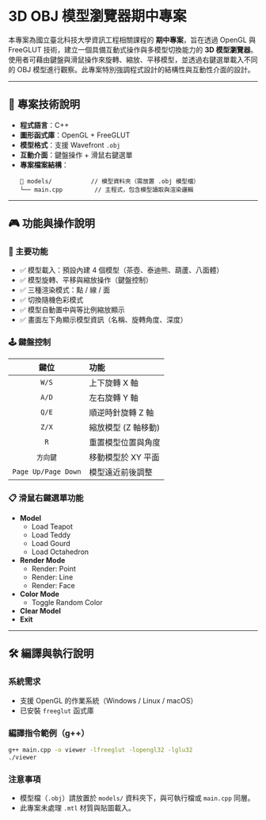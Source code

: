 # 3D OBJ 模型瀏覽器期中專案

本專案為國立臺北科技大學資訊工程相關課程的 **期中專案**，旨在透過 OpenGL 與 FreeGLUT 技術，建立一個具備互動式操作與多模型切換能力的 **3D 模型瀏覽器**。使用者可藉由鍵盤與滑鼠操作來旋轉、縮放、平移模型，並透過右鍵選單載入不同的 OBJ 模型進行觀察。此專案特別強調程式設計的結構性與互動性介面的設計。

---

## 🔧 專案技術說明

- **程式語言**：C++
- **圖形函式庫**：OpenGL + FreeGLUT
- **模型格式**：支援 Wavefront `.obj`
- **互動介面**：鍵盤操作 + 滑鼠右鍵選單
- **專案檔案結構**：
  ```
  📁 models/           // 模型資料夾（需放置 .obj 模型檔）
  └── main.cpp         // 主程式，包含模型讀取與渲染邏輯
  ```

---

## 🎮 功能與操作說明

### 🧩 主要功能

- ✅ 模型載入：預設內建 4 個模型（茶壺、泰迪熊、葫蘆、八面體）
- ✅ 模型旋轉、平移與縮放操作（鍵盤控制）
- ✅ 三種渲染模式：點 / 線 / 面
- ✅ 切換隨機色彩模式
- ✅ 模型自動置中與等比例縮放顯示
- ✅ 畫面左下角顯示模型資訊（名稱、旋轉角度、深度）

### 🕹 鍵盤控制

| 鍵位 | 功能 |
|:----:|:-----|
| `W/S` | 上下旋轉 X 軸 |
| `A/D` | 左右旋轉 Y 軸 |
| `Q/E` | 順逆時針旋轉 Z 軸 |
| `Z/X` | 縮放模型 (Z 軸移動) |
| `R`   | 重置模型位置與角度 |
| `方向鍵` | 移動模型於 XY 平面 |
| `Page Up/Page Down` | 模型遠近前後調整 |

### 📋 滑鼠右鍵選單功能

- **Model**
  - Load Teapot
  - Load Teddy
  - Load Gourd
  - Load Octahedron
- **Render Mode**
  - Render: Point
  - Render: Line
  - Render: Face
- **Color Mode**
  - Toggle Random Color
- **Clear Model**
- **Exit**

---

## 🛠 編譯與執行說明

### 系統需求

- 支援 OpenGL 的作業系統（Windows / Linux / macOS）
- 已安裝 `freeglut` 函式庫

### 編譯指令範例（g++）

```bash
g++ main.cpp -o viewer -lfreeglut -lopengl32 -lglu32
./viewer
```

### 注意事項

- 模型檔（`.obj`）請放置於 `models/` 資料夾下，與可執行檔或 `main.cpp` 同層。
- 此專案未處理 `.mtl` 材質與貼圖載入。